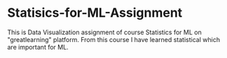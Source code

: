 # Statisics-for-ML-Assignment
This is Data Visualization assignment of course Statistics for ML on "greatlearning" platform. From this course I have learned statistical which are important for ML.

